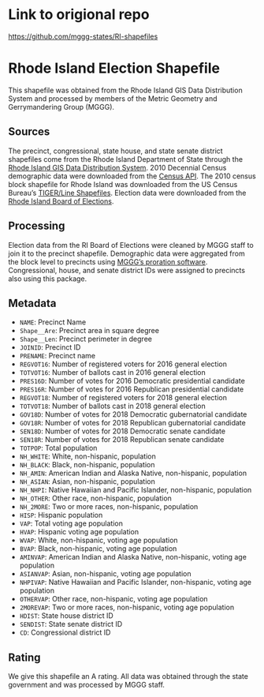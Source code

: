 # Link to origional repo
https://github.com/mggg-states/RI-shapefiles

# Rhode Island Election Shapefile
This shapefile was obtained from the Rhode Island GIS Data Distribution System and processed by members of the Metric Geometry and Gerrymandering Group (MGGG).

## Sources
The precinct, congressional, state house, and state senate district shapefiles come from the Rhode Island Department of State through the [Rhode Island GIS Data Distribution System](http://www.rigis.org). 2010 Decennial Census demographic data were downloaded from the [Census API](https://api.census.gov/data/2010/dec/sf1). The 2010 census block shapefile for Rhode Island was downloaded from the US Census Bureau’s [TIGER/Line Shapefiles](https://www.census.gov/geographies/mapping-files/time-series/geo/tiger-line-file.html). Election data were downloaded from the [Rhode Island Board of Elections](http://www.elections.ri.gov/elections/preresults/).

## Processing
Election data from the RI Board of Elections were cleaned by MGGG staff to join it to the precinct shapefile. Demographic data were aggregated from the block level to precincts using [MGGG’s proration software](https://github.com/mggg/maup). Congressional, house, and senate district IDs were assigned to precincts also using this package.

## Metadata
* `NAME`: Precinct Name
* `Shape__Are`: Precinct area in square degree
* `Shape__Len`: Precinct perimeter in degree
* `JOINID`: Precinct ID
* `PRENAME`: Precinct name
* `REGVOT16`: Number of registered voters for 2016 general election
* `TOTVOT16`: Number of ballots cast in 2016 general election
* `PRES16D`: Number of votes for 2016 Democratic presidential candidate
* `PRES16R`: Number of votes for 2016 Republican presidential candidate
* `REGVOT18`: Number of registered voters for 2018 general election
* `TOTVOT18`: Number of ballots cast in 2018 general election
* `GOV18D`: Number of votes for 2018 Democratic gubernatorial candidate
* `GOV18R`: Number of votes for 2018 Republican gubernatorial candidate
* `SEN18D`: Number of votes for 2018 Democratic senate candidate
* `SEN18R`: Number of votes for 2018 Republican senate candidate
* `TOTPOP`: Total population
* `NH_WHITE`: White, non-hispanic, population
* `NH_BLACK`: Black, non-hispanic, population
* `NH_AMIN`: American Indian and Alaska Native, non-hispanic, population
* `NH_ASIAN`: Asian, non-hispanic, population
* `NH_NHPI`: Native Hawaiian and Pacific Islander, non-hispanic, population
* `NH_OTHER`: Other race, non-hispanic, population
* `NH_2MORE`: Two or more races, non-hispanic, population
* `HISP`: Hispanic population
* `VAP`: Total voting age population
* `HVAP`: Hispanic voting age population
* `WVAP`: White, non-hispanic, voting age population
* `BVAP`: Black, non-hispanic, voting age population
* `AMINVAP`: American Indian and Alaska Native, non-hispanic, voting age population
* `ASIANVAP`: Asian, non-hispanic, voting age population
* `NHPIVAP`: Native Hawaiian and Pacific Islander, non-hispanic, voting age population
* `OTHERVAP`: Other race, non-hispanic, voting age population
* `2MOREVAP`: Two or more races, non-hispanic, voting age population
* `HDIST`: State house district ID
* `SENDIST`: State senate district ID
* `CD`: Congressional district ID

## Rating
We give this shapefile an A rating. All data was obtained through the state government and was processed by MGGG staff.
